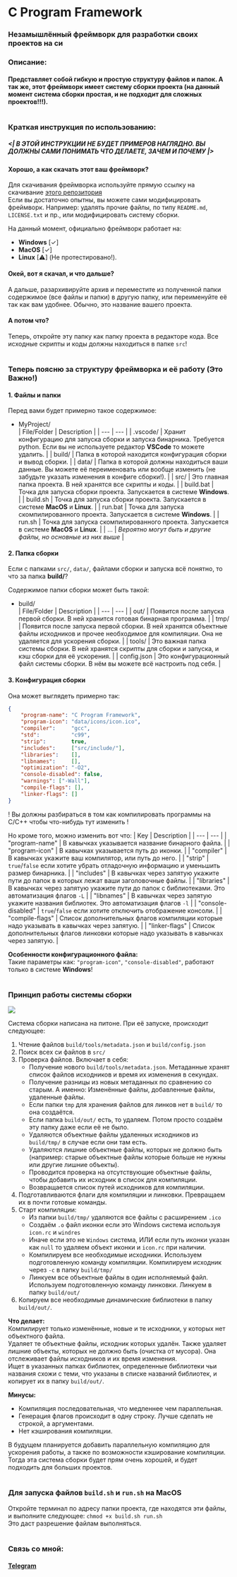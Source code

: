 # C Program Framework
### Незамышлённый фреймворк для разработки своих проектов на си
### Описание:
#### Представляет собой гибкую и простую структуру файлов и папок. А так же, этот фреймворк имеет систему сборки проекта (на данный момент система сборки простая, и не подходит для сложных проектов!!!).

#


### Краткая инструкция по использованию:

##### **<| В ЭТОЙ ИНСТРУКЦИИ НЕ БУДЕТ ПРИМЕРОВ НАГЛЯДНО. ВЫ ДОЛЖНЫ САМИ ПОНИМАТЬ ЧТО ДЕЛАЕТЕ, ЗАЧЕМ И ПОЧЕМУ |>**

#### Хорошо, а как скачать этот ваш фреймворк?

Для скачивания фреймворка используйте прямую ссылку на скачивание [этого репозитория](https://github.com/LukovDev/C-Program-Framework/archive/refs/heads/master.zip)</br>
Если вы достаточно опытны, вы можете сами модифицировать фреймворк. Например: удалять прочие файлы, по типу ```README.md```, ```LICENSE.txt``` и пр., или модифицировать систему сборки.

На данный момент, официально фреймворк работает на:</br>
- **Windows** [✓]
- **MacOS** [✓]
- **Linux** [⚠] (Не протестировано!).

#### Окей, вот я скачал, и что дальше?

А дальше, разархивируйте архив и переместите из полученной папки содержимое (все файлы и папки) в другую папку, или переименуйте её так как вам удобнее. Обычно, это название вашего проекта.

#### А потом что?

Теперь, откройте эту папку как папку проекта в редакторе кода.
Все исходные скрипты и коды должны находиться в папке ```src```!

#

### Теперь поясню за структуру фреймворка и её работу (Это Важно!)

#### 1. Файлы и папки
Перед вами будет примерно такое содержимое:</br>
- MyProject/</br>
  | File/Folder | Description |
  | --- | --- |
  | .vscode/ | Хранит конфигурацию для запуска сборки и запуска бинарника. Требуется python. Если вы не используете редактор **VSCode** то можете удалить. |
  | build/ | Папка в которой находится конфигурация сборки и вывод сборки. |
  | data/ | Папка в которой должны находиться ваши данные. Вы можете её переименовать или вообще изменить (не забудьте указать изменения в конфиге сборки!). |
  | src/ | Это главная папка проекта. В ней хранятся все скрипты и коды. |
  | build.bat | Точка для запуска сборки проекта. Запускается в системе **Windows**. |
  | build.sh | Точка для запуска сборки проекта. Запускается в системе **MacOS** и **Linux**. |
  | run.bat | Точка для запуска скомпилированного проекта. Запускается в системе **Windows**. |
  | run.sh | Точка для запуска скомпилированного проекта. Запускается в системе **MacOS** и **Linux**. |
  | ... | _Вероятно могут быть и другие файлы, но основные из них выше_ |

#### 2. Папка сборки
Если с папками ```src/```, ```data/```, файлами сборки и запуска всё понятно, то что за папка **build/**?

Содержимое папки сборки может быть такой:</br>
- build/</br>
  | File/Folder | Description |
  | --- | --- |
  | out/ | Появится после запуска первой сборки. В ней хранится готовая бинарная программа. |
  | tmp/ | Появится после запуска первой сборки. В ней хранятся объектные файлы исходников и прочее необходимое для компиляции. Она не удаляется для ускорения сборки. |
  | tools/ | Это важная папка системы сборки. В ней хранятся скрипты для сборки и запуска, и кэш сборки для её ускорения. |
  | config.json | Это конфигурационный файл системы сборки. В нём вы можете всё настроить под себя. |

#### 3. Конфигурация сборки
Она может выглядеть примерно так:
```json
{
    "program-name": "C Program Framework",
    "program-icon": "data/icons/icon.ico",
    "compiler":     "gcc",
    "std":          "c99",
    "strip":        true,
    "includes":     ["src/include/"],
    "libraries":    [],
    "libnames":     [],
    "optimization": "-O2",
    "console-disabled": false,
    "warnings": ["-Wall"],
    "compile-flags": [],
    "linker-flags": []
}
```

! Вы должны разбираться в том как компилировать программы на C/C++ чтобы что-нибудь тут изменить !

Но кроме того, можно изменить вот что:
| Key | Description |
| --- | --- |
| "program-name" | В кавычках указывается название бинарного файла. |
| "program-icon" | В кавычках указывается путь до иконки. |
| "compiler" | В кавычках укажите ваш компилятор, или путь до него. |
| "strip" | ```true```/```false``` если хотите убрать отладочную информацию и уменьшить размер бинарника. |
| "includes" | В кавычках через запятую укажите пути до папок в которых лежат ваши заголовочные файлы. |
| "libraries" | В кавычках через запятую укажите пути до папок с библиотеками. Это автоматизация флагов ```-L``` |
| "libnames" | В кавычках через запятую укажите названия библиотек. Это автоматизация флагов ```-l``` |
| "console-disabled" | ```true```/```false``` если хотите отключить отображение консоли. |
| "compile-flags" | Список дополнительных флагов компиляции которые надо указывать в кавычках через запятую. |
| "linker-flags" | Список дополнительных флагов линковки которые надо указывать в кавычках через запятую. |

**Особенности конфигурационного файла:**</br>
Такие параметры как: ```"program-icon"```, ```"console-disabled"```, работают только в системе **Windows**!

#

### Принцип работы системы сборки
![](https://github.com/user-attachments/assets/274f7738-df8f-4cd8-9560-26d2a9d3fbe9)

Система сборки написана на питоне. При её запуске, происходит следующее:
1. Чтение файлов ```build/tools/metadata.json``` и ```build/config.json```
2. Поиск всех си файлов в ```src/```
3. Проверка файлов. Включает в себя:
    - Получение нового ```build/tools/metadata.json```. Метаданные хранят список файлов исходников и время их изменения в секундах.
    - Получение разницы из новых метаданных по сравнению со старым. А именно: Изменённые файлы, добавленные файлы, удаленные файлы.
    - Если папки ```tmp``` для хранения файлов для линков нет в ```build/``` то она создаётся.
    - Если папка ```build/out/``` есть, то удаляем. Потом просто создаём эту папку даже если её не было.
    - Удаляются объектные файлы удаленных исходников из ```build/tmp/``` в случае если они там есть.
    - Удаляются лишние объектные файлы, которых не должно быть (например: старые объектные файлы которые больше не нужны или другие лишние объекты).
    - Проводится проверка на отсутствующие объектные файлы, чтобы добавить их исходник в список для компиляции.
    - Возвращается список путей исходников для компиляции.
4. Подготавливаются флаги для компиляции и линковки. Превращаем их в почти готовые команды.
5. Старт компиляции:
    - Из папки ```build/tmp/``` удаляются все файлы с расширением ```.ico```
    - Создаём ```.o``` файл иконки если это Windows система используя ```icon.rc``` и ```windres```
    - Иначе если это не ```Windows``` система, ИЛИ если путь иконки указан как ```null``` то удаляем объект иконки и ```icon.rc``` при наличии.
    - Компилируем все необходимые исходники. Используем подготовленную команду компиляции. Компилируем исходник через ```-c``` в папку ```build/tmp/```
    - Линкуем все объектные файлы в один исполняемый файл. Используем подготовленную команду линковки. Линкуем в папку ```build/out/```
6. Копируем все необходимые динамические библиотеки в папку ```build/out/```.

**Что делает:**</br>
Компилирует только изменённые, новые и те исходники, у которых нет объектного файла.</br>
Удаляет те объектные файлы, исходник которых удалён. Также удаляет лишние объекты, которых не должно быть (очистка от мусора). Она отслеживает файлы исходников и их время изменения.</br>
Ищет в указанных папках библиотек, определенные библиотеки чьи названия схожи с теми, что указаны в списке названий библиотек, и копирует их в папку ```build/out/```.</br>

**Минусы:**</br>
- Компиляция последовательная, что медленнее чем параллельная.</br>
- Генерация флагов происходит в одну строку. Лучше сделать не строкой, а аргументами.</br>
- Нет кэширования компиляции.</br>

В будущем планируется добавить параллельную компиляцию для ускорения работы, а также по возможности кэширование компиляции. Тогда эта система сборки будет прям очень хорошей, и будет подходить для больших проектов.

#

### Для запуска файлов ```build.sh``` и ```run.sh``` на **MacOS**
Откройте терминал по адресу папки проекта, где находятся эти файлы, и выполните следующее:
```chmod +x build.sh run.sh```</br>
Это даст разрешение файлам выполняться.

#

### Связь со мной:
#### [Telegram](https://t.me/mr_lukov)
